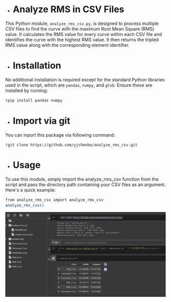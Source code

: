 * # **Analyze RMS in CSV Files**
This Python module, `analyze_rms_csv.py`, is designed to process multiple CSV files to find the curve with the maximum Root Mean Square (RMS) value. It calculates the RMS value for every curve within each CSV file and identifies the curve with the highest RMS value. It then returns the tripled RMS value along with the corresponding element identifier.

* # **Installation**
No additional installation is required except for the standard Python libraries used in the script, which are `pandas`, `numpy`, and `glob`. Ensure these are installed by running:
```bash
!pip install pandas numpy
```

* # **Import via git**
You can inport this package via following command:
```bask
!git clone https://github.com/yjchenbe/analyze_rms_csv.git
```

* # **Usage**
To use this module, simply import the analyze_rms_csv function from the script and pass the directory path containing your CSV files as an argument. Here's a quick example:
```bash
from analyze_rms_csv import analyze_rms_csv
analyze_rms_csv()
```
![Example in Google Colab](https://github.com/yjchenbe/analyze_rms_csv/blob/12d40771f56954c4e31e658428043d0713d4f7a0/example_of_usage.PNG)






